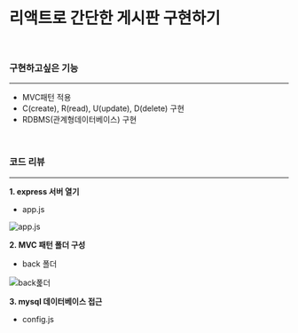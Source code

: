 # 리액트로 간단한 게시판 구현하기
<br/>


### 구현하고싶은 기능
---------------------
- MVC패턴 적용
- C(create), R(read), U(update), D(delete) 구현
- RDBMS(관계형데이터베이스) 구현
<br/>

### 코드 리뷰
----------------------
**1. express 서버 열기**

- app.js

![app.js](https://user-images.githubusercontent.com/107898063/211992767-83e8c416-41d6-4482-aa26-7fde883b0155.png)

**2. MVC 패턴 폴더 구성**

- back 폴더

![back폹더](https://user-images.githubusercontent.com/107898063/211993900-7ee27169-0301-400e-a6ab-6f0374a7831b.png)

**3. mysql 데이터베이스 접근**

- config.js



